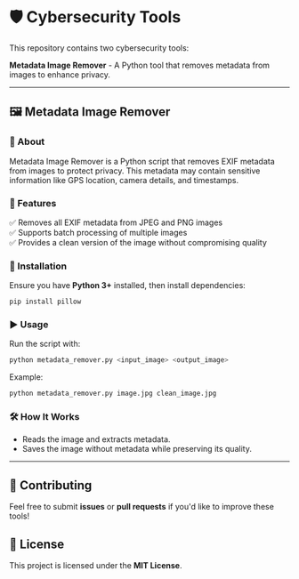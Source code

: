 # 🛡️ Cybersecurity Tools

This repository contains two cybersecurity tools:

**Metadata Image Remover** - A Python tool that removes metadata from images to enhance privacy.

---

## 🖼️ Metadata Image Remover

### 📌 About
Metadata Image Remover is a Python script that removes EXIF metadata from images to protect privacy. This metadata may contain sensitive information like GPS location, camera details, and timestamps.

### 🚀 Features
✅ Removes all EXIF metadata from JPEG and PNG images  
✅ Supports batch processing of multiple images  
✅ Provides a clean version of the image without compromising quality  

### 🔧 Installation
Ensure you have **Python 3+** installed, then install dependencies:

```sh
pip install pillow
```

### ▶️ Usage
Run the script with:
```sh
python metadata_remover.py <input_image> <output_image>
```

Example:
```sh
python metadata_remover.py image.jpg clean_image.jpg
```

### 🛠️ How It Works
- Reads the image and extracts metadata.
- Saves the image without metadata while preserving its quality.

---

## 🔗 Contributing
Feel free to submit **issues** or **pull requests** if you'd like to improve these tools!

## 📜 License
This project is licensed under the **MIT License**.
